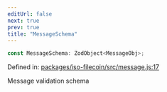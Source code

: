 ```yaml
---
editUrl: false
next: true
prev: true
title: "MessageSchema"
---
```


```ts
const MessageSchema: ZodObject<MessageObj>;
```

Defined in: [packages/iso-filecoin/src/message.js:17](https://github.com/hugomrdias/filecoin/blob/785c3411e0df74cabd3b2718e9d4a52c466ba914/packages/iso-filecoin/src/message.js#L17)

Message validation schema
